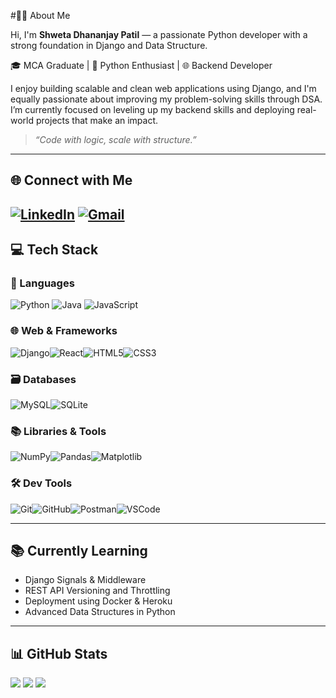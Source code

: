 #👩‍💻 About Me

Hi, I'm **Shweta Dhananjay Patil** — a passionate Python developer with a strong foundation in Django and Data Structure.

🎓 MCA Graduate | 🐍 Python Enthusiast | 🌐 Backend Developer

I enjoy building scalable and clean web applications using Django, and I'm equally passionate about improving my problem-solving skills through DSA. I’m currently focused on leveling up my backend skills and deploying real-world projects that make an impact.
> _“Code with logic, scale with structure.”_
----

## 🌐 Connect with Me
[![LinkedIn](https://img.shields.io/badge/LinkedIn-%230077B5.svg?logo=linkedin&logoColor=white)](https://www.linkedin.com/in/your-linkedin-profile)  [![Gmail](https://img.shields.io/badge/Gmail-D14836?logo=gmail&logoColor=white)](mailto:your-email@gmail.com)
---
## 💻 Tech Stack
### 🚀 Languages
![Python](https://img.shields.io/badge/Python-3670A0?style=for-the-badge&logo=python&logoColor=ffdd54) ![Java](https://img.shields.io/badge/java-%23ED8B00?style=for-the-badge&logo=java&logoColor=white)
![JavaScript](https://img.shields.io/badge/JavaScript-F7DF1E?style=for-the-badge&logo=javascript&logoColor=black)
### 🌐 Web & Frameworks
![Django](https://img.shields.io/badge/Django-092E20?style=for-the-badge&logo=django&logoColor=white)![React](https://img.shields.io/badge/React-20232A?style=for-the-badge&logo=react&logoColor=61DAFB)![HTML5](https://img.shields.io/badge/HTML5-E34F26?style=for-the-badge&logo=html5&logoColor=white)![CSS3](https://img.shields.io/badge/CSS3-1572B6?style=for-the-badge&logo=css3&logoColor=white)
### 🗃️ Databases
![MySQL](https://img.shields.io/badge/MySQL-00758F?style=for-the-badge&logo=mysql&logoColor=white)![SQLite](https://img.shields.io/badge/SQLite-003B57?style=for-the-badge&logo=sqlite&logoColor=white)
### 📚 Libraries & Tools
![NumPy](https://img.shields.io/badge/NumPy-013243?style=for-the-badge&logo=numpy&logoColor=white)![Pandas](https://img.shields.io/badge/Pandas-150458?style=for-the-badge&logo=pandas&logoColor=white)![Matplotlib](https://img.shields.io/badge/Matplotlib-11557C?style=for-the-badge&logo=plotly&logoColor=white)
### 🛠️ Dev Tools
![Git](https://img.shields.io/badge/Git-F05032?style=for-the-badge&logo=git&logoColor=white)![GitHub](https://img.shields.io/badge/GitHub-181717?style=for-the-badge&logo=github&logoColor=white)![Postman](https://img.shields.io/badge/Postman-FF6C37?style=for-the-badge&logo=postman&logoColor=white)![VSCode](https://img.shields.io/badge/VSCode-007ACC?style=for-the-badge&logo=visual-studio-code&logoColor=white)

---
## 📚 Currently Learning
- Django Signals & Middleware
- REST API Versioning and Throttling
- Deployment using Docker & Heroku
- Advanced Data Structures in Python
----
## 📊 GitHub Stats
![](https://github-readme-stats.vercel.app/api?username=ShwetaPatil&theme=tokyonight&show_icons=true)
![](https://github-readme-streak-stats.herokuapp.com/?user=ShwetaPatil&theme=tokyonight)
![](https://github-readme-stats.vercel.app/api/top-langs/?username=ShwetaPatil&layout=compact&theme=tokyonight)

